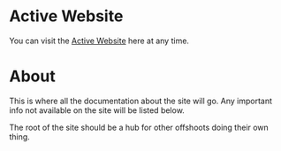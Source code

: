 # Active Website
You can visit the [Active Website](https://class.simmgames.com/) here at any time.

# About
This is where all the documentation about the site will go. Any important info not available on the site will be listed below.

The root of the site should be a hub for other offshoots doing their own thing.